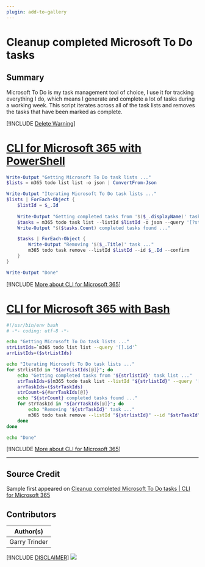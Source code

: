 ```yaml
---
plugin: add-to-gallery
---
```


# Cleanup completed Microsoft To Do tasks

## Summary

Microsoft To Do is my task management tool of choice, I use it for tracking everything I do, which means I generate and complete a lot of tasks during a working week.
This script iterates across all of the task lists and removes the tasks that have been marked as complete.
 
[!INCLUDE [Delete Warning](../../docfx/includes/DELETE-WARN.md)]

# [CLI for Microsoft 365 with PowerShell](#tab/cli-m365-ps)
```powershell
Write-Output "Getting Microsoft To Do task lists ..."
$lists = m365 todo list list -o json | ConvertFrom-Json

Write-Output "Iterating Microsoft To Do task lists ..."
$lists | ForEach-Object { 
    $listId = $_.Id
    
    Write-Output "Getting completed tasks from '$($_.displayName)' task list ..."
    $tasks = m365 todo task list --listId $listId -o json --query '[?status==`completed`]' | ConvertFrom-Json
    Write-Output "$($tasks.Count) completed tasks found ..."

    $tasks | ForEach-Object {
        Write-Output "Removing '$($_.Title)' task ..."
        m365 todo task remove --listId $listId --id $_.Id --confirm
    }
}

Write-Output "Done"
```
[!INCLUDE [More about CLI for Microsoft 365](../../docfx/includes/MORE-CLIM365.md)]
 
# [CLI for Microsoft 365 with Bash](#tab/m365cli-bash)
```bash
#!/usr/bin/env bash
# -*- coding: utf-8 -*- 

echo "Getting Microsoft To Do task lists ..."
strListIds=`m365 todo list list --query '[].id'`
arrListIds=($strListIds)

echo "Iterating Microsoft To Do task lists ..."
for strlistId in "${arrListIds[@]}"; do
    echo "Getting completed tasks from '${strlistId}' task list ..."
    strTaskIds=$(m365 todo task list --listId "${strlistId}" --query '[?status==`completed`].id')
    arrTaskIds=($strTaskIds)
    strCount=${#arrTaskIds[@]}
    echo "${strCount} completed tasks found ..."    
    for strTaskId in "${arrTaskIds[@]}"; do
        echo "Removing '${strTaskId}' task ..."
        m365 todo task remove --listId "${strlistId}" --id "$strTaskId" --confirm
    done
done

echo "Done"
```
[!INCLUDE [More about CLI for Microsoft 365](../../docfx/includes/MORE-CLIM365.md)]
***

## Source Credit

Sample first appeared on [Cleanup completed Microsoft To Do tasks | CLI for Microsoft 365](https://pnp.github.io/cli-microsoft365/sample-scripts/todo/cleanup-completed-todos/)

## Contributors

| Author(s) |
|-----------|
| Garry Trinder |


[!INCLUDE [DISCLAIMER](../../docfx/includes/DISCLAIMER.md)]
<img src="https://pnptelemetry.azurewebsites.net/script-samples/scripts/todo-cleanup-completed-todos" aria-hidden="true" />
